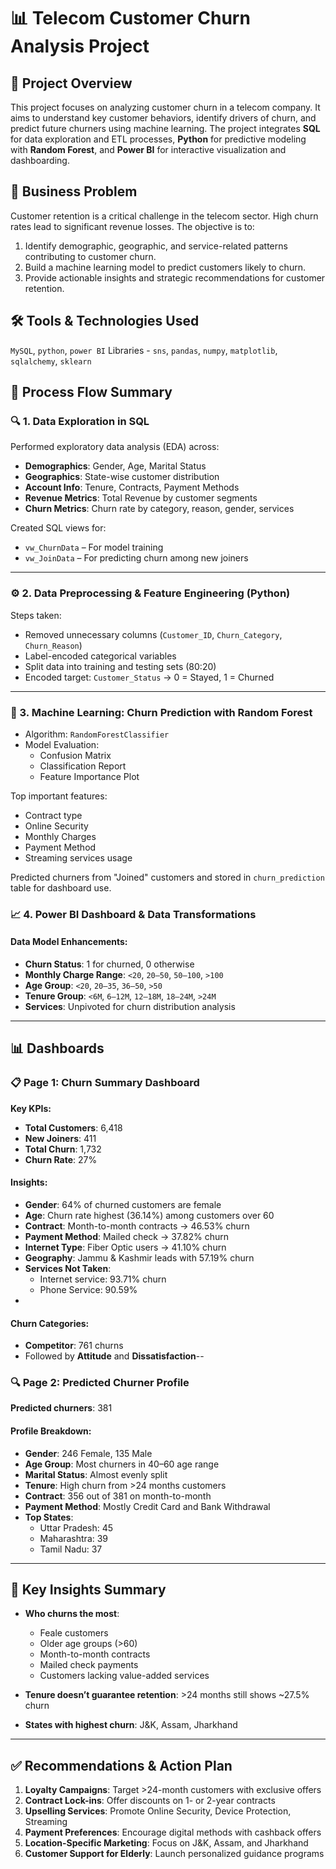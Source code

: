 # 📊 Telecom Customer Churn Analysis Project

## 📌 Project Overview

This project focuses on analyzing customer churn in a telecom company. It aims to understand key customer behaviors, identify drivers of churn, and predict future churners using machine learning. The project integrates **SQL** for data exploration and ETL processes, **Python** for predictive modeling with **Random Forest**, and **Power BI** for interactive visualization and dashboarding.

## 💼 Business Problem

Customer retention is a critical challenge in the telecom sector. High churn rates lead to significant revenue losses. The objective is to:

1. Identify demographic, geographic, and service-related patterns contributing to customer churn.
2. Build a machine learning model to predict customers likely to churn.
3. Provide actionable insights and strategic recommendations for customer retention.

## 🛠️ Tools & Technologies Used

`MySQL`, `python`, `power BI`
Libraries - `sns`, `pandas`, `numpy`, `matplotlib`, `sqlalchemy`, `sklearn`

## 🔄 Process Flow Summary

### 🔍 1. Data Exploration in SQL

Performed exploratory data analysis (EDA) across:

- **Demographics**: Gender, Age, Marital Status  
- **Geographics**: State-wise customer distribution  
- **Account Info**: Tenure, Contracts, Payment Methods  
- **Revenue Metrics**: Total Revenue by customer segments  
- **Churn Metrics**: Churn rate by category, reason, gender, services  

Created SQL views for:
- `vw_ChurnData` – For model training  
- `vw_JoinData` – For predicting churn among new joiners  

---

### ⚙️ 2. Data Preprocessing & Feature Engineering (Python)

Steps taken:

- Removed unnecessary columns (`Customer_ID`, `Churn_Category`, `Churn_Reason`)  
- Label-encoded categorical variables  
- Split data into training and testing sets (80:20)  
- Encoded target: `Customer_Status` → 0 = Stayed, 1 = Churned  

---

### 🌲 3. Machine Learning: Churn Prediction with Random Forest

- Algorithm: `RandomForestClassifier`  
- Model Evaluation:  
  - Confusion Matrix  
  - Classification Report  
  - Feature Importance Plot  

Top important features:
- Contract type  
- Online Security  
- Monthly Charges  
- Payment Method  
- Streaming services usage  

Predicted churners from "Joined" customers and stored in `churn_prediction` table for dashboard use.

### 📈 4. Power BI Dashboard & Data Transformations

#### Data Model Enhancements:

- **Churn Status**: 1 for churned, 0 otherwise  
- **Monthly Charge Range**: `<20`, `20–50`, `50–100`, `>100`  
- **Age Group**: `<20`, `20–35`, `36–50`, `>50`  
- **Tenure Group**: `<6M`, `6–12M`, `12–18M`, `18–24M`, `>24M`  
- **Services**: Unpivoted for churn distribution analysis  

---

## 📊 Dashboards

### 📋 Page 1: Churn Summary Dashboard

**Key KPIs:**
- **Total Customers**: 6,418  
- **New Joiners**: 411  
- **Total Churn**: 1,732  
- **Churn Rate**: 27%  

#### Insights:

- **Gender**: 64% of churned customers are female  
- **Age**: Churn rate highest (36.14%) among customers over 60  
- **Contract**: Month-to-month contracts → 46.53% churn  
- **Payment Method**: Mailed check → 37.82% churn  
- **Internet Type**: Fiber Optic users → 41.10% churn  
- **Geography**: Jammu & Kashmir leads with 57.19% churn  
- **Services Not Taken**:
  - Internet service:   93.71% churn  
  - Phone Service: 90.59%  
- 

#### Churn Categories:

- **Competitor**: 761 churns  
- Followed by **Attitude** and **Dissatisfaction**--

### 🔍 Page 2: Predicted Churner Profile

**Predicted churners**: 381

#### Profile Breakdown:

- **Gender**: 246 Female, 135 Male  
- **Age Group**: Most churners in 40–60 age range  
- **Marital Status**: Almost evenly split  
- **Tenure**: High churn from >24 months customers  
- **Contract**: 356 out of 381 on month-to-month  
- **Payment Method**: Mostly Credit Card and Bank Withdrawal  
- **Top States**:
  - Uttar Pradesh: 45  
  - Maharashtra: 39  
  - Tamil Nadu: 37  

---

## 🔎 Key Insights Summary

- **Who churns the most**:
  - Feale customers  
  - Older age groups (>60)  
  - Month-to-month contracts  
  - Mailed check payments  
  - Customers lacking value-added services  

- **Tenure doesn’t guarantee retention**: >24 months still shows ~27.5% churn  
- **States with highest churn**: J&K, Assam, Jharkhand  

---

## ✅ Recommendations & Action Plan

1. **Loyalty Campaigns**: Target >24-month customers with exclusive offers  
2. **Contract Lock-ins**: Offer discounts on 1- or 2-year contracts  
3. **Upselling Services**: Promote Online Security, Device Protection, Streaming  
4. **Payment Preferences**: Encourage digital methods with cashback offers  
5. **Location-Specific Marketing**: Focus on J&K, Assam, and Jharkhand  
6. **Customer Support for Elderly**: Launch personalized guidance programs  
